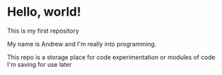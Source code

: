 # Hello, world!
This is my first repository

My name is Andrew and I'm really into programming.

This repo is a storage place for code experimentation or modules of code I'm saving for use later
